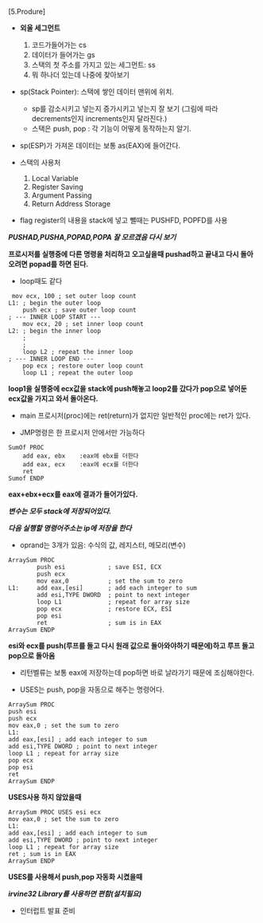 [5.Produre]

* **외울 세그먼트**
    1. 코드가들어가는 cs
    2. 데이터가 들어가는 gs
    3. 스택의 첫 주소를 가지고 있는 세그먼트: ss
    4. 뭐 하나더 있는데 나중에 찾아보기

* sp(Stack Pointer): 스택에 쌓인 데이터 맨위에 위치.
    - sp를 감소시키고 넣는지 증가시키고 넣는지 잘 보기 (그림에 따라 decrements인지 increments인지 달라진다.)
    - 스택은 push, pop : 각 기능이 어떻게 동작하는지 알기.

* sp(ESP)가 가져온 데이터는 보통 as(EAX)에 들어간다.

* 스택의 사용처
    1. Local Variable
    2. Register Saving
    3. Argument Passing
    4. Return Address Storage

* flag register의 내용을 stack에 넣고 뺄때는 PUSHFD, POPFD를 사용

***PUSHAD,PUSHA,POPAD,POPA 잘 모르겠음 다시 보기***

**프로시저를 실행중에 다른 명령을 처리하고 오고싶을때 pushad하고 끝내고 다시 돌아오려면 popad를 하면 된다.**

* loop때도 같다 
~~~
 mov ecx, 100 ; set outer loop count
L1: ; begin the outer loop
    push ecx ; save outer loop count
; --- INNER LOOP START ---
    mov ecx, 20 ; set inner loop count
L2: ; begin the inner loop
    ;
    ;
    loop L2 ; repeat the inner loop
; --- INNER LOOP END ---
    pop ecx ; restore outer loop count
    loop L1 ; repeat the outer loop
~~~
**loop1을 실행중에 ecx값을 stack에 push해놓고 loop2를 갔다가 pop으로 넣어둔 ecx값을 가지고 와서 돌아온다.**

* main 프로시저(proc)에는 ret(return)가 없지만 일반적인 proc에는 ret가 있다.

* JMP명령은 한 프로시저 안에서만 가능하다

~~~
SumOf PROC
    add eax, ebx    :eax에 ebx를 더한다
    add eax, ecx    :eax에 ecx를 더한다
    ret
Sumof ENDP
~~~
**eax+ebx+ecx를 eax에 결과가 들어가있다.**

***변수는 모두 stack에 저장되어있다.***

***다음 실행할 명령어주소는 ip에 저장을 한다***

* oprand는 3개가 있음: 수식의 값, 레지스터, 메모리(변수)

~~~
ArraySum PROC
        push esi            ; save ESI, ECX
        push ecx
        mov eax,0           ; set the sum to zero
L1:     add eax,[esi]       ; add each integer to sum
        add esi,TYPE DWORD  ; point to next integer
        loop L1             ; repeat for array size
        pop ecx             ; restore ECX, ESI
        pop esi
        ret                 ; sum is in EAX
ArraySum ENDP
~~~
**esi와 ecx를 push(루프를 돌고 다시 원래 값으로 돌아와야하기 때문에)하고 루프 돌고 pop으로 돌아옴**

* 리턴벨류는 보통 eax에 저장하는데 pop하면 바로 날라가기 때문에 조심해야한다.

* USES는 push, pop을 자동으로 해주는 명령어다.


~~~
ArraySum PROC
push esi
push ecx
mov eax,0 ; set the sum to zero
L1:
add eax,[esi] ; add each integer to sum
add esi,TYPE DWORD ; point to next integer
loop L1 ; repeat for array size
pop ecx
pop esi
ret
ArraySum ENDP
~~~
**USES사용 하지 않았을때**

~~~
ArraySum PROC USES esi ecx
mov eax,0 ; set the sum to zero
L1:
add eax,[esi] ; add each integer to sum
add esi,TYPE DWORD ; point to next integer
loop L1 ; repeat for array size
ret ; sum is in EAX
ArraySum ENDP
~~~
**USES를 사용해서 push,pop 자동화 시켰을때**

***irvine32 Library를 사용하면 편함(설치필요)***

* 인터럽트 발표 준비
